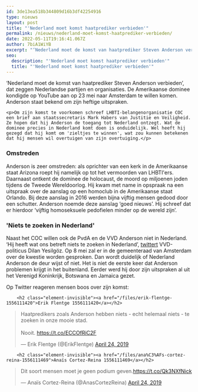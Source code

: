 ```yaml
---
id: 3de13ea518b344809d16b3df42254916
type: nieuws
layout: post
title: "'Nederland moet komst haatprediker verbieden'"
permalink: /nieuws/nederland-moet-komst-haatprediker-verbieden/
date: 2022-05-11T19:16:41.067Z
author: 7biA1WiYB
excerpt: "‘Nederland moet de komst van haatprediker Steven Anderson verbieden’, dat zeggen Nederlandse partijen en organisaties. De Amerikaanse dominee kondigde op YouTube aan op 23 mei naar Amsterdam te willen komen. Anderson staat bekend om zijn heftige uitspraken.   "
seo:
  description: "'Nederland moet komst haatprediker verbieden'"
  title: "'Nederland moet komst haatprediker verbieden'"
---
```

‘Nederland moet de komst van haatprediker Steven Anderson verbieden’, dat zeggen Nederlandse partijen en organisaties. De Amerikaanse dominee kondigde op YouTube aan op 23 mei naar Amsterdam te willen komen. Anderson staat bekend om zijn heftige uitspraken.   

    <p>Om zijn komst te voorkomen schreef LHBTI-belangenorganisatie COC een brief aan staatssecretaris Mark Habers van Justitie en Veiligheid. Ze hopen dat hij Anderson de toegang tot Nederland ontzegt. Wat de dominee precies in Nederland komt doen is onduidelijk. Wel heeft hij gezegd dat hij komt om 'zieltjes te winnen', wat zou kunnen betekenen dat hij mensen wil overtuigen van zijn overtuiging.</p>
<h3>Omstreden</h3>
<p>Anderson is zeer omstreden: als oprichter van een kerk in de Amerikaanse staat Arizona roept hij namelijk op tot het vermoorden van LHBTI'ers. Daarnaast ontkent de dominee de holocaust, de moord op miljoenen joden tijdens de Tweede Wereldoorlog. Hij kwam met name in opspraak na een uitspraak over de aanslag op een homoclub in de Amerikaanse staat Orlando. Bij deze aanslag in 2016 werden bijna vijftig mensen gedood door een schutter. Anderson noemde deze aanslag ‘goed nieuws’. Hij schreef dat er hierdoor ‘vijftig homoseksuele pedofielen minder op de wereld zijn’.</p>
<h3>'Niets te zoeken in Nederland'</h3>
<p>Naast het COC willen ook de PvdA en de VVD Anderson niet in Nederland. ‘Hij heeft wat ons betreft niets te zoeken in Nederland’, <a href="https://twitter.com/DilanYesilgoz/status/1120928572493975552" target="_blank">twittert</a> VVD-politicus Dilan Yesilgöz. Op 8 mei zal er in de gemeenteraad van Amsterdam over de kwestie worden gesproken. Dan wordt duidelijk of Nederland Anderson de deur wijst of niet. Het is niet de eerste keer dat Anderson problemen krijgt in het buitenland. Eerder werd hij door zijn uitspraken al uit het Verenigd Koninkrijk, Botswana en Jamaica gezet. </p>
<p>Op Twitter reageren mensen boos over zijn komst:</p>
<p><div class="media media-element-container media-default"><div id="file-536961" class="file file-document file-text-oembed">

        <h2 class="element-invisible"><a href="/files/erik-flentge-1556111420">Erik Flentge 1556111420</a></h2>
    
  
  <div class="content">
    
<blockquote class="twitter-tweet" data-width="550"><p lang="nl" dir="ltr">Haatpredikers zoals Anderson hebben niets - echt helemaal niets - te zoeken in onze mooie stad. <br> <br>Nooit. <a href="https://t.co/ECCOfRiC2F">https://t.co/ECCOfRiC2F</a></p>&mdash; Erik Flentge (@ErikFlentge) <a href="https://twitter.com/ErikFlentge/status/1120975528004083712?ref_src=twsrc%5Etfw">April 24, 2019</a></blockquote>
<script async="" src="https://platform.twitter.com/widgets.js" charset="utf-8"></script>
  </div>

  
</div>
</div>
<p><div class="media media-element-container media-default"><div id="file-536962" class="file file-document file-text-oembed">

        <h2 class="element-invisible"><a href="/files/ana%C3%AFs-cortez-reina-1556111469">Anaïs Cortez-Reina 1556111469</a></h2>
    
  
  <div class="content">
    
<blockquote class="twitter-tweet" data-width="550"><p lang="nl" dir="ltr">Dit soort mensen moet je geen podium geven.<a href="https://t.co/Qk3NXfNick">https://t.co/Qk3NXfNick</a></p>&mdash; Anaïs Cortez-Reina (@AnasCortezReina) <a href="https://twitter.com/AnasCortezReina/status/1121022707510992896?ref_src=twsrc%5Etfw">April 24, 2019</a></blockquote>
<script async="" src="https://platform.twitter.com/widgets.js" charset="utf-8"></script>
  </div>

  
</div>
</div>  

